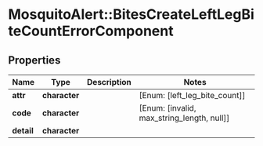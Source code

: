 # MosquitoAlert::BitesCreateLeftLegBiteCountErrorComponent


## Properties
Name | Type | Description | Notes
------------ | ------------- | ------------- | -------------
**attr** | **character** |  | [Enum: [left_leg_bite_count]] 
**code** | **character** |  | [Enum: [invalid, max_string_length, null]] 
**detail** | **character** |  | 



